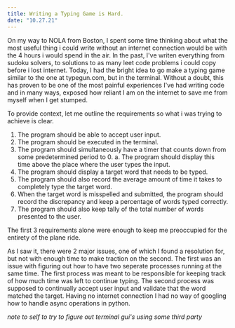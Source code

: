 ```yaml
---
title: Writing a Typing Game is Hard.
date: "10.27.21"
---
```


On my way to NOLA from Boston, I spent some time thinking about what the most useful thing i could write without an internet connection would be with the 4 hours i would spend in the air. In the past, I've writen everything from sudoku solvers, to solutions to as many leet code problems i could copy before i lost internet. Today, I had the bright idea to go make a typing game similar to the one at typegun.com, but in the terminal. Without a doubt, this has proven to be one of the most painful experiences I've had writing code and in many ways, exposed how reliant I am on the internet to save me from myself when I get stumped.

To provide context, let me outline the requirements so what i was trying to achieve is clear.

1. The program should be able to accept user input.
2. The program should be executed in the terminal.
3. The program should simultaneously have a timer that counts down from some predetermined period to 0.
   a. The program should display this time above the place where the user types the input.
4. The program should display a target word that needs to be typed.
5. The program should also record the average amount of time it takes to completely type the target word.
6. When the target word is misspelled and submitted, the program should record the discrepancy and keep a percentage of words typed correctly.
7. The program should also keep tally of the total number of words presented to the user.

The first 3 requirements alone were enough to keep me preoccupied for the entirety of the plane ride.

As I saw it, there were 2 major issues, one of which I found a resolution for, but not with enough time to make traction on the second.
The first was an issue with figuring out how to have two seperate processes running at the same time. The first process was meant to be
responsible for keeping track of how much time was left to continue typing. The second process was supposed to continually accept user input
and validate that the word matched the target. Having no internet connection I had no way of googling how to handle async operations in python.

_note to self to try to figure out terminal gui's using some third party_
